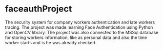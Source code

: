 # faceauthProject

The security system for company workers authentication and late workers tracing.
The project was made learning Face Authentication using Python and OpenCV library.
The project was also connected to the MSSql database for storing workers information, like as personal data and also the time worker starts and is he was already checked.
